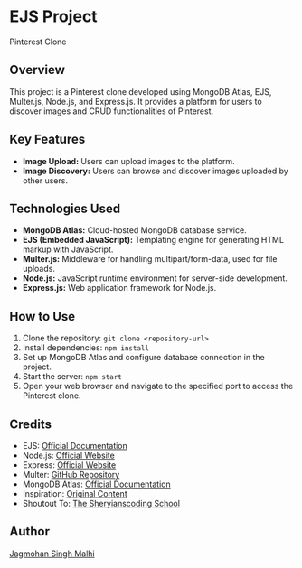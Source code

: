 # EJS Project
Pinterest Clone

## Overview
This project is a Pinterest clone developed using MongoDB Atlas, EJS, Multer.js, Node.js, and Express.js. It provides a platform for users to discover images and CRUD functionalities of Pinterest.

## Key Features
- **Image Upload:** Users can upload images to the platform.
- **Image Discovery:** Users can browse and discover images uploaded by other users.

## Technologies Used
- **MongoDB Atlas:** Cloud-hosted MongoDB database service.
- **EJS (Embedded JavaScript):** Templating engine for generating HTML markup with JavaScript.
- **Multer.js:** Middleware for handling multipart/form-data, used for file uploads.
- **Node.js:** JavaScript runtime environment for server-side development.
- **Express.js:** Web application framework for Node.js.

## How to Use
1. Clone the repository: `git clone <repository-url>`
2. Install dependencies: `npm install`
3. Set up MongoDB Atlas and configure database connection in the project.
4. Start the server: `npm start`
5. Open your web browser and navigate to the specified port to access the Pinterest clone.

## Credits
- EJS: [Official Documentation](https://ejs.co/)
- Node.js: [Official Website](https://nodejs.org/)
- Express: [Official Website](https://expressjs.com/)
- Multer: [GitHub Repository](https://github.com/expressjs/multer)
- MongoDB Atlas: [Official Documentation](https://www.mongodb.com/cloud/atlas)
- Inspiration: [Original Content](https://youtu.be/y-dkusalYw0?si=OXNbm2uhkfZubjCU)
- Shoutout To: [The Sheryianscoding School](https://www.youtube.com/@thesheryianscodingschool)

## Author
[Jagmohan Singh Malhi]()
